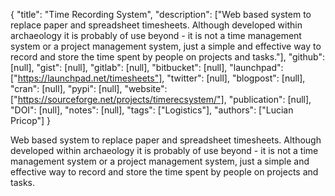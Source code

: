 {
  "title": "Time Recording System",
  "description": ["Web based system to replace paper and spreadsheet timesheets. Although developed within archaeology it is probably of use beyond - it is not a time management system or a project management system, just a simple and effective way to record and store the time spent by people on projects and tasks."],
  "github": [null],
  "gist": [null],
  "gitlab": [null],
  "bitbucket": [null],
  "launchpad": ["https://launchpad.net/timesheets"],
  "twitter": [null],
  "blogpost": [null],
  "cran": [null],
  "pypi": [null],
  "website": ["https://sourceforge.net/projects/timerecsystem/"],
  "publication": [null],
  "DOI": [null],
  "notes": [null],
  "tags": ["Logistics"],
  "authors": ["Lucian Pricop"]
}

<!-- Generated by csv2md.R – do not edit by hand -->

Web based system to replace paper and spreadsheet timesheets. Although developed within archaeology it is probably of use beyond - it is not a time management system or a project management system, just a simple and effective way to record and store the time spent by people on projects and tasks.